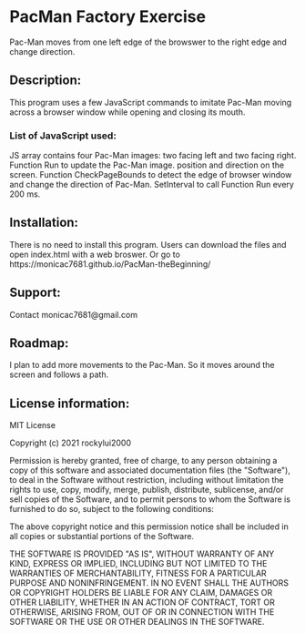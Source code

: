 # PacMan Factory Exercise

Pac-Man moves from one left edge of the browswer to the right edge and change direction. 

<h2>Description:</h2>

This program uses a few JavaScript commands to imitate Pac-Man moving across a browser window while opening and closing its mouth. 

<h3>List of JavaScript used:</h3>
JS array contains four Pac-Man images: two facing left and two facing right. 
Function Run to update the Pac-Man image. position and direction on the screen.
Function CheckPageBounds to detect the edge of browser window and change the direction of Pac-Man.
SetInterval to call Function Run every 200 ms.

<h2>Installation:</h2>
There is no need to install this program. Users can download the files and open index.html with a web broswer. Or go to https://monicac7681.github.io/PacMan-theBeginning/

<h2>Support:</h2>
Contact monicac7681@gmail.com

<h2>Roadmap:</h2>
I plan to add more movements to the Pac-Man. So it moves around the screen and follows a path. 

<h2>License information: </h2>
MIT License

Copyright (c) 2021 rockylui2000

Permission is hereby granted, free of charge, to any person obtaining a copy
of this software and associated documentation files (the "Software"), to deal
in the Software without restriction, including without limitation the rights
to use, copy, modify, merge, publish, distribute, sublicense, and/or sell
copies of the Software, and to permit persons to whom the Software is
furnished to do so, subject to the following conditions:

The above copyright notice and this permission notice shall be included in all
copies or substantial portions of the Software.

THE SOFTWARE IS PROVIDED "AS IS", WITHOUT WARRANTY OF ANY KIND, EXPRESS OR
IMPLIED, INCLUDING BUT NOT LIMITED TO THE WARRANTIES OF MERCHANTABILITY,
FITNESS FOR A PARTICULAR PURPOSE AND NONINFRINGEMENT. IN NO EVENT SHALL THE
AUTHORS OR COPYRIGHT HOLDERS BE LIABLE FOR ANY CLAIM, DAMAGES OR OTHER
LIABILITY, WHETHER IN AN ACTION OF CONTRACT, TORT OR OTHERWISE, ARISING FROM,
OUT OF OR IN CONNECTION WITH THE SOFTWARE OR THE USE OR OTHER DEALINGS IN THE
SOFTWARE.
